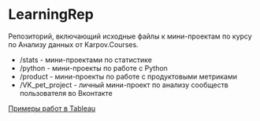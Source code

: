 # LearningRep
Репозиторий, включающий исходные файлы к мини-проектам по курсу по Анализу данных от Karpov.Courses.
* /stats - мини-проектами по статистике
* /python - мини-проекты по работе с Python
* /product - мини-проекты по работе с продуктовыми метриками
* /VK_pet_project - личный мини-проект по анализу сообществ пользователя во Вконтакте


[Примеры работ в Tableau](https://public.tableau.com/profile/valentin7633#!/ "Примеры работ в Tableau")


